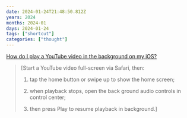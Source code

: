 ```yaml
---
date: 2024-01-24T21:48:50.812Z
years: 2024
months: 2024-01
days: 2024-01-24
tags: ["shortcut"]
categories: ["thought"]
---
```

[How do I play a YouTube video in the background on my iOS?](https://apple.stackexchange.com/questions/12005/how-do-i-play-a-youtube-video-in-the-background-on-my-ipad#12010)

> [Start a YouTube video full-screen via Safari, then:
> 
> 1. tap the home button or swipe up to show the home screen;
> 
> 2. when playback stops, open the back ground audio controls in control center;
> 
> 3. then press Play to resume playback in background.]
